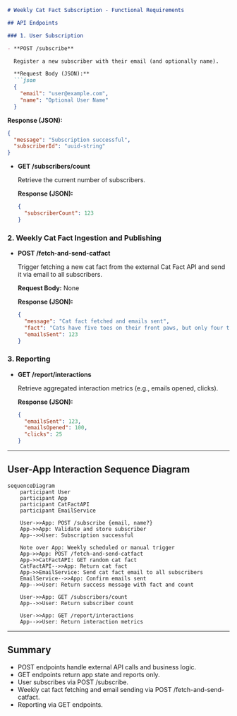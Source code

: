 ```markdown
# Weekly Cat Fact Subscription - Functional Requirements

## API Endpoints

### 1. User Subscription

- **POST /subscribe**

  Register a new subscriber with their email (and optionally name).

  **Request Body (JSON):**
  ```json
  {
    "email": "user@example.com",
    "name": "Optional User Name"
  }
  ```

  **Response (JSON):**
  ```json
  {
    "message": "Subscription successful",
    "subscriberId": "uuid-string"
  }
  ```

- **GET /subscribers/count**

  Retrieve the current number of subscribers.

  **Response (JSON):**
  ```json
  {
    "subscriberCount": 123
  }
  ```

### 2. Weekly Cat Fact Ingestion and Publishing

- **POST /fetch-and-send-catfact**

  Trigger fetching a new cat fact from the external Cat Fact API and send it via email to all subscribers.

  **Request Body:** None

  **Response (JSON):**
  ```json
  {
    "message": "Cat fact fetched and emails sent",
    "fact": "Cats have five toes on their front paws, but only four toes on their back paws.",
    "emailsSent": 123
  }
  ```

### 3. Reporting

- **GET /report/interactions**

  Retrieve aggregated interaction metrics (e.g., emails opened, clicks).

  **Response (JSON):**
  ```json
  {
    "emailsSent": 123,
    "emailsOpened": 100,
    "clicks": 25
  }
  ```

---

## User-App Interaction Sequence Diagram

```mermaid
sequenceDiagram
    participant User
    participant App
    participant CatFactAPI
    participant EmailService

    User->>App: POST /subscribe {email, name?}
    App->>App: Validate and store subscriber
    App-->>User: Subscription successful

    Note over App: Weekly scheduled or manual trigger
    App->>App: POST /fetch-and-send-catfact
    App->>CatFactAPI: GET random cat fact
    CatFactAPI-->>App: Return cat fact
    App->>EmailService: Send cat fact email to all subscribers
    EmailService-->>App: Confirm emails sent
    App-->>User: Return success message with fact and count

    User->>App: GET /subscribers/count
    App-->>User: Return subscriber count

    User->>App: GET /report/interactions
    App-->>User: Return interaction metrics
```

---

## Summary

- POST endpoints handle external API calls and business logic.
- GET endpoints return app state and reports only.
- User subscribes via POST /subscribe.
- Weekly cat fact fetching and email sending via POST /fetch-and-send-catfact.
- Reporting via GET endpoints.
```
